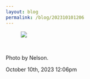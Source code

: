 ```yaml
---
layout: blog
permalink: /blog/202310101206
---
```


<div class="npf_row"><figure class="tmblr-full" data-orig-height="2048" data-orig-width="1542"><img src="https://64.media.tumblr.com/b491d72621278fc22027de11d817403e/8a252c3e48445b82-1b/s640x960/eeeb3922ee6d584d7d19d82d4c1e11eeb8a3656b.jpg" data-orig-height="2048" data-orig-width="1542" srcset="https://64.media.tumblr.com/b491d72621278fc22027de11d817403e/8a252c3e48445b82-1b/s75x75_c1/8f6c80262b230b8f481c85e1b30909d404165f2c.jpg 75w, https://64.media.tumblr.com/b491d72621278fc22027de11d817403e/8a252c3e48445b82-1b/s100x200/d2ac7830606de08f92da391b950998a89810d6f3.jpg 100w, https://64.media.tumblr.com/b491d72621278fc22027de11d817403e/8a252c3e48445b82-1b/s250x400/f769f205598f2cb47041aeed9f916c2c71481ba5.jpg 250w, https://64.media.tumblr.com/b491d72621278fc22027de11d817403e/8a252c3e48445b82-1b/s400x600/26d78c1b0085c3ff0bff8788f890e1f3a7637c72.jpg 400w, https://64.media.tumblr.com/b491d72621278fc22027de11d817403e/8a252c3e48445b82-1b/s500x750/69fba5045792a8f6459b079a6d26ff1508c68678.jpg 500w, https://64.media.tumblr.com/b491d72621278fc22027de11d817403e/8a252c3e48445b82-1b/s540x810/03453dbd234df6075b28937352de1807d8ade897.jpg 540w, https://64.media.tumblr.com/b491d72621278fc22027de11d817403e/8a252c3e48445b82-1b/s640x960/eeeb3922ee6d584d7d19d82d4c1e11eeb8a3656b.jpg 640w, https://64.media.tumblr.com/b491d72621278fc22027de11d817403e/8a252c3e48445b82-1b/s1280x1920/4040189b3ceb0f82ccf8a7ed50f136ac971b2910.jpg 1280w, https://64.media.tumblr.com/b491d72621278fc22027de11d817403e/8a252c3e48445b82-1b/s2048x3072/6ce5acdaef693956150c6b893fa19c3eff38b530.jpg 1542w" sizes="(max-width: 1280px) 100vw, 1280px"/></figure></div><br/>

Photo by Nelson.



<div id="footer">
<span id="timestamp"> October 10th, 2023 12:06pm </span>
</div>
